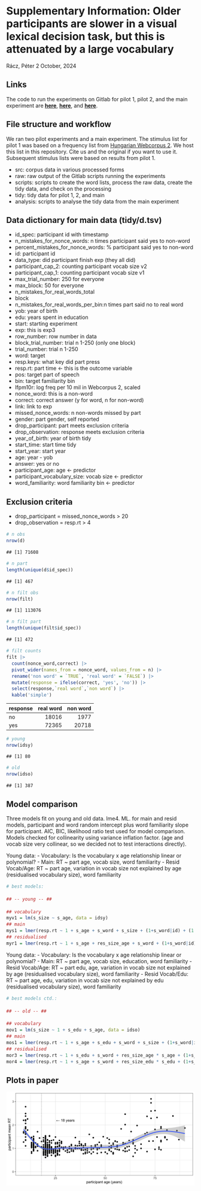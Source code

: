 Supplementary Information: Older participants are slower in a visual
lexical decision task, but this is attenuated by a large vocabulary
================
Rácz, Péter
2 October, 2024

## Links

The code to run the experiments on Gitlab for pilot 1, pilot 2, and the
main experiment are
[**here**](https://gitlab.pavlovia.org/petyaraczbme/lex_span4),
[**here**](https://gitlab.pavlovia.org/petyaraczbme/lendulet_bme_szokiserlet_vegso),
and
[**here**](https://gitlab.pavlovia.org/petyaraczbme/lex-dec-task-random).

## File structure and workflow

We ran two pilot experiments and a main experiment. The stimulus list
for pilot 1 was based on a frequency list from [Hungarian Webcorpus
2](https://hlt.bme.hu/en/resources/webcorpus2). We host this list in
this repository. Cite us and the original if you want to use it.
Subsequent stimulus lists were based on results from pilot 1.

- src: corpus data in various processed forms
- raw: raw output of the Gitlab scripts running the experiments
- scripts: scripts to create the word lists, process the raw data,
  create the tidy data, and check on the processing
- tidy: tidy data for pilot 1, 2, and main
- analysis: scripts to analyse the tidy data from the main experiment

## Data dictionary for main data (tidy/d.tsv)

- id_spec: participant id with timestamp
- n_mistakes_for_nonce_words: n times participant said yes to non-word
- percent_mistakes_for_nonce_words: % participant said yes to non-word
- id: participant id
- data_type: did participant finish exp (they all did)
- participant_cap_2: counting participant vocab size v2
- participant_cap_1: counting participant vocab size v1
- max_trial_number: 250 for everyone
- max_block: 50 for everyone
- n_mistakes_for_real_words_total
- block
- n_mistakes_for_real_words_per_bin:n times part said no to real word
- yob: year of birth
- edu: years spent in education
- start: starting experiment
- exp: this is exp3
- row_number: row number in data
- block_trial_number: trial n 1-250 (only one block)
- trial_number: trial n 1-250
- word: target
- resp.keys: what key did part press
- resp.rt: part time \<- this is the outcome variable
- pos: target part of speech
- bin: target familiarity bin
- lfpm10r: log freq per 10 mil in Webcorpus 2, scaled
- nonce_word: this is a non-word
- correct: correct answer (y for word, n for non-word)
- link: link to exp
- missed_nonce_words: n non-words missed by part
- gender: part gender, self reported
- drop_participant: part meets exclusion criteria
- drop_observation: response meets exclusion criteria
- year_of_birth: year of birth tidy
- start_time: start time tidy
- start_year: start year
- age: year - yob
- answer: yes or no
- participant_age: age \<- predictor
- participant_vocabulary_size: vocab size \<- predictor
- word_familiarity: word familiarity bin \<- predictor

## Exclusion criteria

- drop_participant = missed_nonce_words \> 20
- drop_observation = resp.rt \> 4

``` r
# n obs
nrow(d)
```

    ## [1] 71608

``` r
# n part
length(unique(d$id_spec))
```

    ## [1] 467

``` r
# n filt obs
nrow(filt)
```

    ## [1] 113076

``` r
# n filt part
length(unique(filt$id_spec))
```

    ## [1] 472

``` r
# filt counts
filt |> 
  count(nonce_word,correct) |> 
  pivot_wider(names_from = nonce_word, values_from = n) |> 
  rename('non word' = `TRUE`, 'real word' = `FALSE`) |> 
  mutate(response = ifelse(correct, 'yes', 'no')) |> 
  select(response,`real word`,`non word`) |> 
  kable('simple')
```

| response | real word | non word |
|:---------|----------:|---------:|
| no       |     18016 |     1977 |
| yes      |     72365 |    20718 |

``` r
# young
nrow(idsy)
```

    ## [1] 80

``` r
# old
nrow(idso)
```

    ## [1] 387

## Model comparison

Three models fit on young and old data. lme4. ML. for main and resid
models, participant and word random intercept plus word familiarity
slope for participant. AIC, BIC, likelihood ratio test used for model
comparison. Models checked for collinearity using variance inflation
factor. (age and vocab size very collinear, so we decided not to test
interactions directly).

Young data: - Vocabulary: Is the vocabulary x age relationship linear or
polynomial? - Main: RT ~ part age, vocab size, word familiarity - Resid
Vocab/Age: RT ~ part age, variation in vocab size not explained by age
(residualised vocabulary size), word familiarity

``` r
# best models:

## -- young -- ##

## vocabulary
myv1 = lm(s_size ~ s_age, data = idsy)
## main
mys1 = lmer(resp.rt ~ 1 + s_age + s_word + s_size + (1+s_word|id) + (1|word), data = young, REML = F, control = lmerControl(optimizer="bobyqa", optCtrl=list(maxfun=20000)))
## residualised
myr1 = lmer(resp.rt ~ 1 + s_age + res_size_age + s_word + (1+s_word|id) + (1|word), data = young, REML = F, control = lmerControl(optimizer="bobyqa", optCtrl=list(maxfun=20000)))
```

Young data: - Vocabulary: Is the vocabulary x age relationship linear or
polynomial? - Main: RT ~ part age, vocab size, education, word
familiarity - Resid Vocab/Age: RT ~ part edu, age, variation in vocab
size not explained by age (residualised vocabulary size), word
familiarity - Resid Vocab/Edu: RT ~ part age, edu, variation in vocab
size not explained by edu (residualised vocabulary size), word
familiarity

``` r
# best models ctd.:

## -- old -- ##

## vocabulary
mov1 = lm(s_size ~ 1 + s_edu + s_age, data = idso)
## main
mos1 = lmer(resp.rt ~ 1 + s_age + s_edu + s_word + s_size + (1+s_word|id) + (1|word), data = old, REML = F, control = lmerControl(optimizer="bobyqa", optCtrl=list(maxfun=20000)))
## residualised
mor3 = lmer(resp.rt ~ 1 + s_edu + s_word + res_size_age * s_age + (1+s_word|id) + (1|word), data = old, REML = F, control = lmerControl(optimizer="bobyqa", optCtrl=list(maxfun=20000)))
mor4 = lmer(resp.rt ~ 1 + s_age + s_word + res_size_edu * s_edu + (1+s_word|id) + (1|word), data = old, REML = F, control = lmerControl(optimizer="bobyqa", optCtrl=list(maxfun=20000)))
```

## Plots in paper

![](figures/plot1-1.png)<!-- -->
